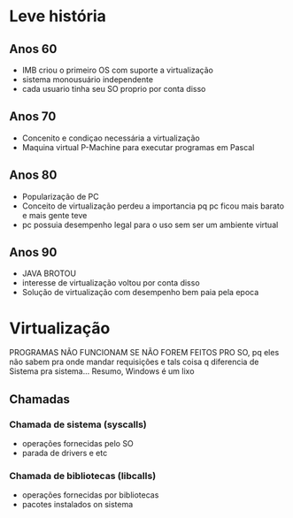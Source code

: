 # Leve história

## Anos 60

- IMB criou o primeiro OS com suporte a virtualização
- sistema monousuário independente
- cada usuario tinha seu SO proprio por conta disso

## Anos 70

- Concenito e condiçao necessária a virtualização
- Maquina virtual P-Machine para executar programas em Pascal

## Anos 80

- Popularização de PC
- Conceito de virtualização perdeu a importancia pq pc ficou mais barato e mais gente teve
- pc possuia desempenho legal para o uso sem ser um ambiente virtual

## Anos 90

- JAVA BROTOU
- interesse de virtualização voltou por conta disso
- Solução de virtualização com desempenho bem paia pela epoca

# Virtualização

PROGRAMAS NÃO FUNCIONAM SE NÃO FOREM FEITOS PRO SO, pq eles não sabem pra onde mandar requisições e tals
coisa q diferencia de Sistema pra sistema... Resumo, Windows é um lixo

## Chamadas

### Chamada de sistema (syscalls)

- operações fornecidas pelo SO
- parada de drivers e etc

### Chamada de bibliotecas (libcalls)

- operações fornecidas por bibliotecas
- pacotes instalados on sistema

